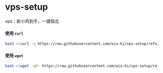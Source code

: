 # vps-setup
vps：新小鸡到手，一键指北

#### 使用 `curl`

```bash
bash <(curl -s https://raw.githubusercontent.com/wio-ki/vps-setup/refs/heads/main/vps-setup.sh)
```

#### 使用 `wget`

```bash
bash <(wget -qO- https://raw.githubusercontent.com/wio-ki/vps-setup/refs/heads/main/vps-setup.sh)
